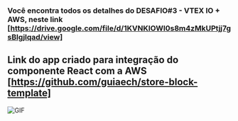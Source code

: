 
### Você encontra todos os detalhes do DESAFIO#3 - VTEX IO + AWS, neste link [https://drive.google.com/file/d/1KVNKIOWI0s8m4zMkUPtjj7gsBlgjlqad/view]

## Link do app criado para integração do componente React com a AWS [https://github.com/guiaech/store-block-template]

![GIF](https://j.gifs.com/mqYEKO.gif)